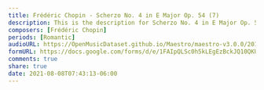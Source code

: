```yaml
---
title: Frédéric Chopin - Scherzo No. 4 in E Major Op. 54 (7)
description: This is the description for Scherzo No. 4 in E Major Op. 54 by Frédéric Chopin
composers: [Frédéric Chopin]
periods: [Romantic]
audioURL: https://OpenMusicDataset.github.io/Maestro/maestro-v3.0.0/2013/ORIG-MIDI_03_7_6_13_Group__MID--AUDIO_09_R1_2013_wav--4.midi
formURL: https://docs.google.com/forms/d/e/1FAIpQLSc0h5kLEgEzBckJQ10QKUkF2pqK1bLHj3CgTpb8tf548VfABQ/viewform
comments: true
share: true
date: 2021-08-08T07:43:13-06:00
---
```

